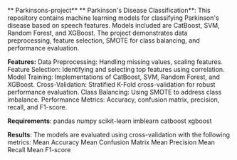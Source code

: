** Parkinsons-project**
**
Parkinson's Disease Classification**:
This repository contains machine learning models for classifying Parkinson's disease based on speech features. Models included are CatBoost, SVM, Random Forest, and XGBoost. The project demonstrates data 
preprocessing, feature selection, SMOTE for class balancing, and performance evaluation.

**Features:**
  Data Preprocessing: Handling missing values, scaling features.
  Feature Selection: Identifying and selecting top features using correlation.
  Model Training: Implementations of CatBoost, SVM, Random Forest, and XGBoost.
  Cross-Validation: Stratified K-Fold cross-validation for robust performance evaluation.
  Class Balancing: Using SMOTE to address class imbalance.
  Performance Metrics: Accuracy, confusion matrix, precision, recall, and F1-score.

**Requirements**:
  pandas
  numpy
  scikit-learn
  imblearn
  catboost
  xgboost

**Results**:
The models are evaluated using cross-validation with the following metrics:
  Mean Accuracy
  Mean Confusion Matrix
  Mean Precision
  Mean Recall
  Mean F1-score
